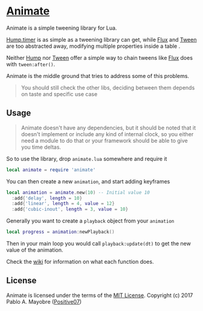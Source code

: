 # [Animate][animate]

Animate is a simple tweening library for Lua.

[Hump.timer][hump] is as simple as a tweening library can get, while [Flux][flux] and [Tween][tween] are too abstracted away, modifying multiple properties inside a table .

Neither [Hump][hump] nor [Tween][tween] offer a simple way to chain tweens like [Flux][flux] does with `tween:after()`.

Animate is the middle ground that tries to address some of this problems.

> You should still check the other libs, deciding between them depends on taste and specific use case

## Usage

> Animate doesn't have any dependencies, but it should be noted that it doesn't implement or include any kind of internal clock, so you either need a module to do that or your framework should be able to give you time deltas.

So to use the library, drop `animate.lua` somewhere and require it
```lua
local animate = require 'animate'
```

You can then create a new `animation`, and start adding keyframes
```lua
local animation = animate.new(10) -- Initial value 10
  :add{'delay', length = 10}
  :add{'linear', length = 4, value = 12}
  :add{'cubic-inout', length = 3, value = 10}
```

Generally you want to create a `playback` object from your `animation`
```lua
local progress = animation:newPlayback()
```

Then in your main loop you would call `playback:update(dt)` to get the new value of the animation.

Check the [wiki][wiki] for information on what each function does.

## License

Animate is licensed under the terms of the [MIT License][mit].
Copyright (c) 2017 Pablo A. Mayobre ([Positive07][positive])

[animate]: https://github.com/Positive07/animate.lua
[hump]: hump.readthedocs.io/en/latest/timer.html
[tween]: https://github.com/kikito/tween.lua
[flux]: https://github.com/rxi/flux
[wiki]: https://github.com/Positive07/animate.lua/wiki
[mit]: https://github.com/Positive07/animate.lua/blob/master/LICENSE
[positive]: https://github.com/Positive07
